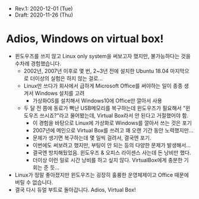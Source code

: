 * Rev.1: 2020-12-01 (Tue)
* Draft: 2020-11-26 (Thu)

# Adios, Windows on virtual box!

* 윈도우즈를 쓰지 않고 Linux only system을 써보고자 했지만, 불가능하다는 것을 수차례 경험했습니다.
  * 2002년, 2007년 이후로 몇 번, 2~3년 전에 설치한 Ubuntu 18.04 마지막으로 더이상의 실험은 하지 않는 걸로...
  * Linux만 쓰다가 회사에서 급하게 Microsoft Office를 써야하는 일이 종종 생겨서 Windows 설치를 고려
    * 가상화OS를 설치해서 Windows10에 Office만 깔아서 사용
  * 두 달 전 쯤에 동료가 뻑난 USB메모리를 복구하는데 윈도우즈가 필요해서 "윈도우즈 쓰시죠?"라고 물어봤는데, Virtual Box라서 안 된다고 거절했어야 함.
    * 이 경험을 바탕으로 Linux에 가상화로 Windows를 깔아서 쓰는 것은 포기
    * 2007년에 메인으로 Virtual Box를 쓰려고 꽤 오랜 기간 동안 노력했지만...
    * 문제가 생기면 복구하는데 몇 일씩 걸려서, 결국엔 포기.
    * 이번에도 써보려고 했지만, 부팅이 안 되는 등의 다양한 문제가 발생해서...
    * 결국엔 방치해뒀었음. 윈도우즈 & 오피스 라이센스 사는데 돈 낭비만 했다.
    * 더이상 이런 일로 시간 낭비를 하고 싶지 않다. VirtualBox에게 충분한 기회는 준 듯...
* Linux가 정말 좋아졌지만 윈도우즈는 굉장히 훌륭한 운영체제이고 Office 때문에 버릴 수 없습니다.
* 결국 다시 듀얼 부트로 돌아갑니다. Adios, Virtual Box!
